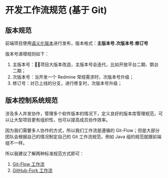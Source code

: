 # 开发工作流规范 (基于 Git)

## 版本规范
前端项目使用[语义化版本](https://semver.org/lang/zh-CN/)进行发布，版本格式：**主版本号.次版本号.修订号**

版本号递增规则如下：
1. 主版本号：项目大版本改造，主版本号会迭代，比如开放平台二期、鹊台二期；
2. 次版本号：当开发一个 Redmine 常规需求时，次版本号升级；
3. 修订号：对已上线的分支，进行修复时，次版本号升级；

## 版本控制系统规范
涉及多人并发协作，管理多个软件版本的情况下，定义良好的版本库管理规范，可以让大型项目更有组织性，也可以提高成员协作效率。

因为我们需要多人协作的方式，所以我们工作流是遵循的 Git-Flow；但是大部分团队会根据自己的情况制定自己的 Git 工作流规范，例如 Java 组的规范就跟前端组不一样。

所以我建议了解两种标准规范方式即可：
1. [Git-Flow 工作流](https://github.com/ivan-94/git-guide/blob/master/branch/feature.md)
2. [GitHub-Fork 工作流](https://github.com/ivan-94/git-guide/blob/master/branch/fork.md)



